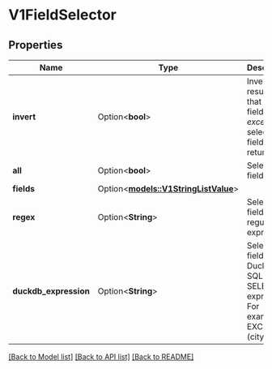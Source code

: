 # V1FieldSelector

## Properties

Name | Type | Description | Notes
------------ | ------------- | ------------- | -------------
**invert** | Option<**bool**> | Invert the result such that all fields *except* the selected fields are returned. | [optional]
**all** | Option<**bool**> | Select all fields. | [optional]
**fields** | Option<[**models::V1StringListValue**](v1StringListValue.md)> |  | [optional]
**regex** | Option<**String**> | Select fields by a regular expression. | [optional]
**duckdb_expression** | Option<**String**> | Select fields by a DuckDB SQL SELECT expression. For example \"* EXCLUDE (city)\". | [optional]

[[Back to Model list]](../README.md#documentation-for-models) [[Back to API list]](../README.md#documentation-for-api-endpoints) [[Back to README]](../README.md)


